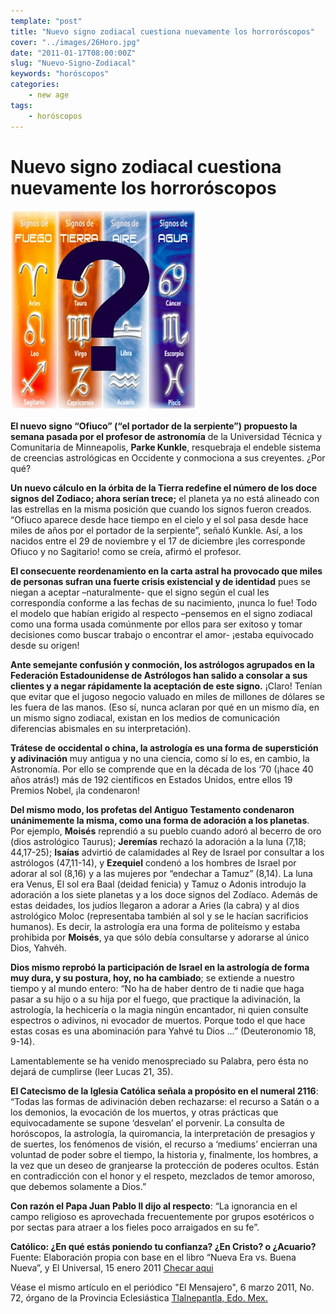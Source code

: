 ```yaml
---
template: "post"
title: "Nuevo signo zodiacal cuestiona nuevamente los horroróscopos"
cover: "../images/26Horo.jpg"
date: "2011-01-17T08:00:00Z"
slug: "Nuevo-Signo-Zodiacal"
keywords: "horóscopos"
categories: 
    - new age
tags:
    - horóscopos
---
```


# Nuevo signo zodiacal cuestiona nuevamente los horroróscopos
![Horoscopos](../images/26Horo.jpg)

**El nuevo signo “Ofiuco” (“el portador de la serpiente”) propuesto la semana pasada por el profesor de astronomía** de la Universidad Técnica y Comunitaria de Minneapolis, **Parke Kunkle**, resquebraja el endeble sistema de creencias astrológicas en Occidente y conmociona a sus creyentes. ¿Por qué?

**Un nuevo cálculo en la órbita de la Tierra redefine el número de los doce signos del Zodiaco; ahora serían trece;** el planeta ya no está alineado con las estrellas en la misma posición que cuando los signos fueron creados. “Ofiuco aparece desde hace tiempo en el cielo y el sol pasa desde hace miles de años por el portador de la serpiente”, señaló Kunkle. Así, a los nacidos entre el 29 de noviembre y el 17 de diciembre ¡les corresponde Ofiuco y no Sagitario! como se creía, afirmó el profesor.

**El consecuente reordenamiento en la carta astral ha provocado que miles de personas sufran una fuerte crisis existencial y de identidad** pues se niegan a aceptar –naturalmente- que el signo según el cual les correspondía conforme a las fechas de su nacimiento, ¡nunca lo fue! Todo el modelo que habían erigido al respecto –pensemos en el signo zodiacal como una forma usada comúnmente por ellos para ser exitoso y tomar decisiones como buscar trabajo o encontrar el amor- ¡estaba equivocado desde su origen!

**Ante semejante confusión y conmoción, los astrólogos agrupados en la Federación Estadounidense de Astrólogos han salido a consolar a sus clientes y a negar rápidamente la aceptación de este signo.** ¡Claro! Tenían que evitar que el jugoso negocio valuado en miles de millones de dólares se les fuera de las manos. (Eso sí, nunca aclaran por qué en un mismo día, en un mismo signo zodiacal, existan en los medios de comunicación diferencias abismales en su interpretación).

**Trátese de occidental o china, la astrología es una forma de superstición y adivinación** muy antigua y no una ciencia, como sí lo es, en cambio, la Astronomía. Por ello se comprende que en la década de los ‘70 (¡hace 40 años atrás!) más de 192 científicos en Estados Unidos, entre ellos 19 Premios Nobel, ¡la condenaron!

**Del mismo modo, los profetas del Antiguo Testamento condenaron unánimemente la misma, como una forma de adoración a los planetas**. Por ejemplo, **Moisés** reprendió a su pueblo cuando adoró al becerro de oro (dios astrológico Taurus); **Jeremías** rechazó la adoración a la luna (7,18; 44,17-25); **Isaías** advirtió de calamidades al Rey de Israel  por consultar a los astrólogos (47,11-14), y **Ezequiel** condenó a los hombres de Israel por adorar al sol (8,16) y a las mujeres por “endechar a Tamuz” (8,14). La luna era Venus, El sol era Baal (deidad fenicia) y Tamuz o Adonis introdujo la adoración a los siete planetas y a los doce signos del Zodíaco. Además de estas deidades, los judíos llegaron a adorar a Aries (la cabra) y al dios astrológico Moloc (representaba también al sol y se le hacían sacrificios humanos). Es decir, la astrología era una forma de politeísmo y estaba prohibida por **Moisés**, ya que sólo debía consultarse y adorarse al único Dios, Yahvéh.

**Dios mismo reprobó la participación de Israel en la astrología de forma muy dura, y su postura, hoy, no ha cambiado**; se extiende a nuestro tiempo y al mundo entero: “No ha de haber dentro de ti nadie que haga pasar a su hijo o a su hija por el fuego, que practique la adivinación, la astrología, la hechicería o la magia ningún encantador, ni quien consulte espectros o adivinos, ni evocador de muertos. Porque todo el que hace estas cosas es una abominación para Yahvé tu Dios …” (Deuteronomio 18, 9-14).

Lamentablemente se ha venido menospreciado su Palabra, pero ésta no dejará de cumplirse (leer Lucas 21, 35).

**El Catecismo de la Iglesia Católica señala a propósito en el numeral 2116**: “Todas las formas de adivinación deben rechazarse: el recurso a Satán o a los demonios, la evocación de los muertos, y otras prácticas que equivocadamente se supone ‘desvelan’ el porvenir. La consulta de horóscopos, la astrología, la quiromancia, la interpretación de presagios y de suertes, los fenómenos de visión, el recurso a ‘mediums’ encierran una voluntad de poder sobre el tiempo, la historia y, finalmente, los hombres, a la vez que un deseo de granjearse la protección de poderes ocultos. Están en contradicción con el honor y el respeto, mezclados de temor amoroso, que debemos solamente a Dios.”

**Con razón el Papa Juan Pablo II dijo al respecto**: “La ignorancia en el campo religioso es aprovechada frecuentemente por grupos esotéricos o por sectas para atraer a los fieles poco arraigados en su fe”.

**Católico: ¿En qué estás poniendo tu confianza? ¿En Cristo? o ¿Acuario?**
Fuente: Elaboración propia con base en el libro “Nueva Era vs. Buena Nueva”, y El Universal, 15 enero 2011 
[Checar aqui](www.eluniversal.com.mx/sociedad/6813.html)

Véase el mismo artículo en el periódico "El Mensajero", 6 marzo 2011, No. 72, órgano de la Provincia Eclesiástica [Tlalnepantla, Edo. Mex.](http://issuu.com/tierradeenmedio/docs/mensajero_72)

